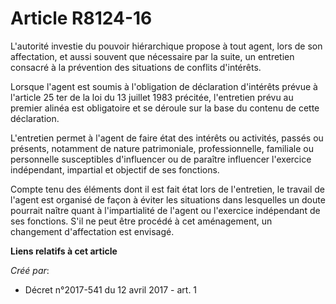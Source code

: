 # Article R8124-16

L'autorité investie du pouvoir hiérarchique propose à tout agent, lors de son affectation, et aussi souvent que nécessaire
par la suite, un entretien consacré à la prévention des situations de conflits d'intérêts.

Lorsque l'agent est soumis à l'obligation de déclaration d'intérêts prévue à l'article 25 ter de la loi du 13 juillet 1983
précitée, l'entretien prévu au premier alinéa est obligatoire et se déroule sur la base du contenu de cette déclaration.

L'entretien permet à l'agent de faire état des intérêts ou activités, passés ou présents, notamment de nature patrimoniale,
professionnelle, familiale ou personnelle susceptibles d'influencer ou de paraître influencer l'exercice indépendant,
impartial et objectif de ses fonctions.

Compte tenu des éléments dont il est fait état lors de l'entretien, le travail de l'agent est organisé de façon à éviter les
situations dans lesquelles un doute pourrait naître quant à l'impartialité de l'agent ou l'exercice indépendant de ses
fonctions. S'il ne peut être procédé à cet aménagement, un changement d'affectation est envisagé.

**Liens relatifs à cet article**

_Créé par_:

  - Décret n°2017-541 du 12 avril 2017 - art. 1
